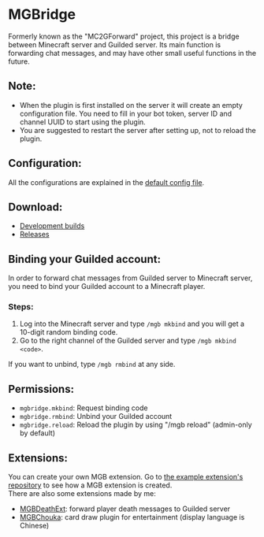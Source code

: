 # MGBridge
Formerly known as the "MC2GForward" project, this project is a bridge between Minecraft server and Guilded server. Its main function is forwarding chat messages, and may have other small useful functions in the future.
## Note:
- When the plugin is first installed on the server it will create an empty configuration file. You need to fill in your bot token, server ID and channel UUID to start using the plugin.
- You are suggested to restart the server after setting up, not to reload the plugin.
## Configuration:
All the configurations are explained in the [default config file](https://github.com/MCUmbrella/MGBridge/blob/main/src/main/resources/config.yml).
## Download:
- [Development builds](https://github.com/MCUmbrella/MGBridge/actions/workflows/maven.yml)
- [Releases](https://github.com/MCUmbrella/MGBridge/releases)
## Binding your Guilded account:
In order to forward chat messages from Guilded server to Minecraft server, you need to bind your Guilded account to a Minecraft player.
### Steps:
1. Log into the Minecraft server and type `/mgb mkbind` and you will get a 10-digit random binding code.
2. Go to the right channel of the Guilded server and type `/mgb mkbind <code>`.

If you want to unbind, type `/mgb rmbind` at any side.
## Permissions:
- `mgbridge.mkbind`: Request binding code
- `mgbridge.rmbind`: Unbind your Guilded account
- `mgbridge.reload`: Reload the plugin by using "/mgb reload" (admin-only by default)
## Extensions:
You can create your own MGB extension. Go to [the example extension's repository](https://github.com/MCUmbrella/MGBridgeExt) to see how a MGB extension is created.<br>
There are also some extensions made by me:
- [MGBDeathExt](https://github.com/MCUmbrella/MGBDeathExt): forward player death messages to Guilded server
- [MGBChouka](https://github.com/MCUmbrella/MGBChouka): card draw plugin for entertainment (display language is Chinese)
